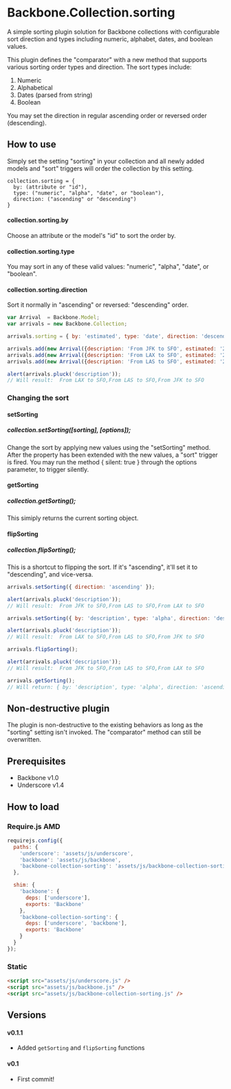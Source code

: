 Backbone.Collection.sorting
===========================
A simple sorting plugin solution for Backbone collections with configurable sort direction and types including numeric, alphabet, dates, and boolean values.

This plugin defines the "comparator" with a new method that supports various sorting order types and direction. The sort types include:

1. Numeric
2. Alphabetical
3. Dates (parsed from string)
4. Boolean

You may set the direction in regular ascending order or reversed order (descending).

## How to use
Simply set the setting "sorting" in your collection and all newly added models and "sort" triggers will order the collection by this setting.
```
collection.sorting = {
  by: (attribute or "id"),
  type: ("numeric", "alpha", "date", or "boolean"),
  direction: ("ascending" or "descending")
}
```

#### collection.sorting.by
Choose an attribute or the model's "id" to sort the order by. 

#### collection.sorting.type
You may sort in any of these valid values: "numeric", "alpha", "date", or "boolean".

#### collection.sorting.direction
Sort it normally in "ascending" or reversed: "descending" order.

```js
var Arrival  = Backbone.Model;
var arrivals = new Backbone.Collection;

arrivals.sorting = { by: 'estimated', type: 'date', direction: 'descending' };

arrivals.add(new Arrival({description: 'From JFK to SFO', estimated: '2014-04-16T00:00:00Z'}));
arrivals.add(new Arrival({description: 'From LAX to SFO', estimated: '2014-05-16T13:00:00Z'}));
arrivals.add(new Arrival({description: 'From LAS to SFO', estimated: '2014-04-16T05:00:00Z'}));

alert(arrivals.pluck('description'));
// Will result:  From LAX to SFO,From LAS to SFO,From JFK to SFO
```

### Changing the sort

#### setSorting
##### collection.setSorting([sorting], [options]);
Change the sort by applying new values using the "setSorting" method. After the property has been extended with the new values, a "sort" trigger is fired. You may run the method { silent: true } through the options parameter, to trigger silently.

#### getSorting
##### collection.getSorting();
This simiply returns the current sorting object.

#### flipSorting
##### collection.flipSorting();
This is a shortcut to flipping the sort.  If it's "ascending", it'll set it to "descending", and vice-versa.

```js
arrivals.setSorting({ direction: 'ascending' });

alert(arrivals.pluck('description'));
// Will result:  From JFK to SFO,From LAS to SFO,From LAX to SFO

arrivals.setSorting({ by: 'description', type: 'alpha', direction: 'descending' });

alert(arrivals.pluck('description'));
// Will result:  From LAX to SFO,From LAS to SFO,From JFK to SFO

arrivals.flipSorting();

alert(arrivals.pluck('description'));
// Will result:  From JFK to SFO,From LAS to SFO,From LAX to SFO

arrivals.getSorting();
// Will return: { by: 'description', type: 'alpha', direction: 'ascending' }

```


## Non-destructive plugin
The plugin is non-destructive to the existing behaviors as long as the "sorting" setting isn't invoked.  The "comparator" method can still be overwritten.

## Prerequisites
 - Backbone v1.0
 - Underscore v1.4

## How to load

### Require.js AMD

```js
requirejs.config({
  paths: {
    'underscore': 'assets/js/underscore',
    'backbone': 'assets/js/backbone',
    'backbone-collection-sorting': 'assets/js/backbone-collection-sorting'
  },

  shim: {
    'backbone': {
      deps: ['underscore'],
      exports: 'Backbone'
    },
    'backbone-collection-sorting': {
      deps: ['underscore', 'backbone'],
      exports: 'Backbone'
    }
  }
});
```

### Static

```html
<script src="assets/js/underscore.js" />
<script src="assets/js/backbone.js" />
<script src="assets/js/backbone-collection-sorting.js" />
```

## Versions
#### v0.1.1
 - Added `getSorting` and `flipSorting` functions

#### v0.1
 - First commit! 
 
